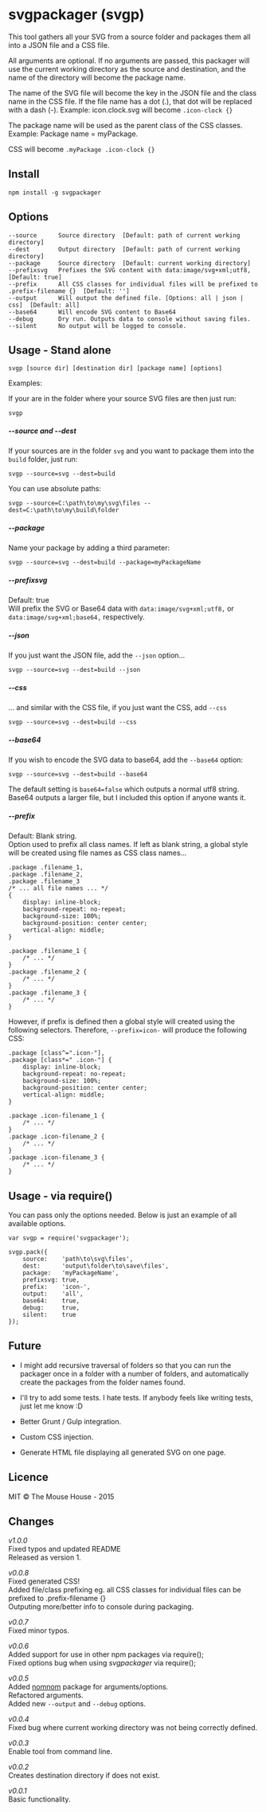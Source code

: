 svgpackager (svgp)
==================

This tool gathers all your SVG from a source folder and packages them all into a JSON file and a CSS file.

All arguments are optional. If no arguments are passed, this packager will use the current working directory as the source and destination, and the name of the directory will become the package name.

The name of the SVG file will become the key in the JSON file and the class name in the CSS file.
If the file name has a dot (.), that dot will be replaced with a dash (-).
Example:
icon.clock.svg will become `.icon-clock {}`

The package name will be used as the parent class of the CSS classes.
Example:
Package name = myPackage.

CSS will become `.myPackage .icon-clock {}`

Install
-------
    npm install -g svgpackager


Options
-------
```
--source      Source directory  [Default: path of current working directory]
--dest        Output directory  [Default: path of current working directory]
--package     Source directory  [Default: current working directory]
--prefixsvg   Prefixes the SVG content with data:image/svg+xml;utf8,  [Default: true]
--prefix      All CSS classes for individual files will be prefixed to .prefix-filename {}  [Default: '']  
--output      Will output the defined file. [Options: all | json | css]  [Default: all]
--base64      Will encode SVG content to Base64
--debug       Dry run. Outputs data to console without saving files.
--silent      No output will be logged to console.
```

Usage - Stand alone
-----
```
svgp [source dir] [destination dir] [package name] [options]
```

Examples:

If your are in the folder where your source SVG files are then just run:
```
svgp
```
##### --source and --dest
If your sources are in the folder `svg` and you want to package them into the `build` folder, just run:
```
svgp --source=svg --dest=build
```

You can use absolute paths:
```
svgp --source=C:\path\to\my\svg\files --dest=C:\path\to\my\build\folder
```

##### --package
Name your package by adding a third parameter:
```
svgp --source=svg --dest=build --package=myPackageName
```

##### --prefixsvg
Default: true  
Will prefix the SVG or Base64 data with `data:image/svg+xml;utf8,` or `data:image/svg+xml;base64,` respectively.

##### --json
If you just want the JSON file, add the `--json` option...
```
svgp --source=svg --dest=build --json
```

##### --css
... and similar with the CSS file, if you just want the CSS, add `--css`
```
svgp --source=svg --dest=build --css
```

##### --base64
If you wish to encode the SVG data to base64, add the `--base64` option:
```
svgp --source=svg --dest=build --base64
```
The default setting is `base64=false` which outputs a normal utf8 string. Base64 outputs a larger file, but I included this option if anyone wants it.

##### --prefix
Default: Blank string.  
Option used to prefix all class names.
If left as blank string, a global style will be created using file names as CSS class names...
```
.package .filename_1,
.package .filename_2,
.package .filename_3
/* ... all file names ... */
{
    display: inline-block;
    background-repeat: no-repeat;
    background-size: 100%;
    background-position: center center;
    vertical-align: middle;
}

.package .filename_1 {
    /* ... */
}
.package .filename_2 {
    /* ... */
}
.package .filename_3 {
    /* ... */
}
```
 However, if prefix is defined then a global style will created using the following selectors. Therefore, `--prefix=icon-` will produce the following CSS:
```
.package [class^=".icon-"],
.package [class*=" .icon-"] {
    display: inline-block;
    background-repeat: no-repeat;
    background-size: 100%;
    background-position: center center;
    vertical-align: middle;
}

.package .icon-filename_1 {
    /* ... */
}
.package .icon-filename_2 {
    /* ... */
}
.package .icon-filename_3 {
    /* ... */
}
```

Usage - via require()
---------------------
You can pass only the options needed. Below is just an example of all available options.

```
var svgp = require('svgpackager');

svgp.pack({
    source:    'path\to\svg\files',
    dest:      'output\folder\to\save\files',
    package:   'myPackageName',
    prefixsvg: true,
    prefix:    'icon-',
    output:    'all',
    base64:    true,
    debug:     true,
    silent:    true
});
```

Future
------
* I might add recursive traversal of folders so that you can run the packager once in a folder with a number of folders, and automatically create the packages from the folder names found.

* I'll try to add some tests. I hate tests. If anybody feels like writing tests, just let me know :D

* Better Grunt / Gulp integration.

* Custom CSS injection.

* Generate HTML file displaying all generated SVG on one page.


Licence
-------
MIT © The Mouse House - 2015

Changes
-------
*v1.0.0*  
Fixed typos and updated README  
Released as version 1.


*v0.0.8*  
Fixed generated CSS!  
Added file/class prefixing eg. all CSS classes for individual files can be prefixed to .prefix-filename {}  
Outputing more/better info to console during packaging.


*v0.0.7*  
Fixed minor typos.  

*v0.0.6*  
Added support for use in other npm packages via require();  
Fixed options bug when using *svgpackager* via require();

*v0.0.5*  
Added [nomnom](https://www.npmjs.com/package/nomnom) package for arguments/options.  
Refactored arguments.  
Added new `--output` and `--debug` options.

*v0.0.4*  
Fixed bug where current working directory was not being correctly defined.  

*v0.0.3*  
Enable tool from command line.

*v0.0.2*  
Creates destination directory if does not exist.

*v0.0.1*  
Basic functionality.
